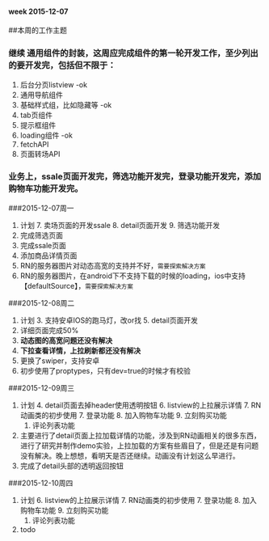 #### week 2015-12-07

##本周的工作主题
### 继续 通用组件的封装，这周应完成组件的第一轮开发工作，至少列出的要开发完，包括但不限于：
1. 后台分页listview -ok
2. 通用导航组件
3. 基础样式组，比如隐藏等 -ok
4. tab页组件 
5. 提示框组件
6. loading组件 -ok
7. fetchAPI
8. 页面转场API

### 业务上，ssale页面开发完，筛选功能开发完，登录功能开发完，添加购物车功能开发完。


###2015-12-07周一
1. 计划
	7. 卖场页面的开发ssale
	8. detail页面开发
	9. 筛选功能开发
1. 完成筛选页面
2. 完成ssale页面
3. 添加商品详情页面
3. RN的服务器图片对动态高宽的支持并不好，`需要探索解决方案`
4. RN的服务器图片，在android下不支持下载的时候的loading，ios中支持【defaultSource】，`需要探索解决方案`



###2015-12-08周二
1. 计划
	3. 支持安卓IOS的跑马灯，改or找
	5. detail页面开发
1. 详细页面完成50%
2. **动态图的高宽问题还没有解决**
3. **下拉查看详情，上拉刷新都还没有解决**
2. 更换了swiper，支持安卓
3. 初步使用了proptypes，只有dev=true的时候才有校验


###2015-12-09周三
1. 计划
	4. detail页面去掉header使用透明按钮
	6. listview的上拉展示详情
		7.  RN动画类的初步使用
	7. 登录功能
	8. 加入购物车功能
	9. 立刻购买功能
	1. 评论列表功能
2. 主要进行了detail页面上拉加载详情的功能，涉及到RN动画相关的很多东西，进行了研究并制作demo实验，上拉加载的方案有些眉目了，但是还是有问题没有解决。晚上想想，看明天是否还继续。动画没有计划这么早进行。
3. 完成了detail头部的透明返回按钮


###2015-12-10周四
1. 计划
	6. listview的上拉展示详情
		7.  RN动画类的初步使用
	7. 登录功能
	8. 加入购物车功能
	9. 立刻购买功能
	1. 评论列表功能
2. todo





